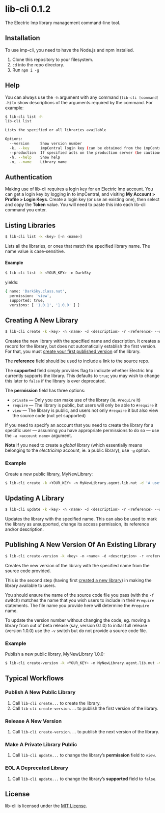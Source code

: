 # lib-cli 0.1.2 #

The Electric Imp library management command-line tool.

## Installation ##

To use imp-cli, you need to have the Node.js and npm installed.

1. Clone this repository to your filesystem.
1. `cd` into the repo directory.
1. Run ``npm i -g``

## Help ##

You can always use the `-h` argument with any command (`lib-cli [command] -h`) to show descriptions of the arguments required by the command. For example:

```bash
$ lib-cli list -h
lib-cli list

Lists the specified or all libraries available

Options:
  --version     Show version number                                                          [boolean]
  -k, --key     impCentral login key (can be obtained from the impCentral user profile page) [string] [required]
  --production  If specified acts on the production server (be cautious to use it!)          [boolean] [default: true]
  -h, --help    Show help                                                                    [boolean]
  -n, --name    Library name                                                                 [string]
```

## Authentication ##

Making use of lib-cli requires a login key for an Electric Imp account. You can get a login key by logging in to impCentral, and visiting **My Account > Profile > Login Keys**. Create a login key (or use an existing one), then select and copy the **Token** value. You will need to paste this into each lib-cli command you enter.

## Listing Libraries ##

```bash
$ lib-cli list -k <key> [-n <name>] 
```

Lists all the libraries, or ones that match the specified library name. The name value is case-sensitive. 

#### Example ####

```bash
$ lib-cli list -k <YOUR_KEY> -n DarkSky
```

yields:

```bash
{ name: 'DarkSky.class.nut',
  permission: 'view',
  supported: true,
  versions: [ '1.0.1', '1.0.0' ] }
```

## Creating A New Library ##

```bash
$ lib-cli create -k <key> -n <name> -d <description> -r <reference> --supported (true|false) --permission (private|require|view) -g
```

Creates the new library with the specified name and description. It creates a record for the library, but does not automatically establish the first version. For that, you must [create your first published version](#publishing-a-new-version-of-an-existing-library) of the library.

The **reference** field should be used to include a link to the source repo. 

The **supported** field simply provides flag to indicate whether Electric Imp currently supports the library. This defaults to `true`; you may wish to change this later to `false` if the library is ever deprecated.

The **permission** field has three options:

- `private` &mdash; Only you can make use of the library (ie. `#require` it)
- `require` &mdash; The library is public, but users will only be able to `#require` it
- `view` &mdash; The library is public, and users not only `#require` it but also view the source code (not yet supported)

If you need to specify an account that you need to create the library for a specific user &mdash; assuming you have appropriate permissions to do so &mdash; use the ``-a <account name>`` argument.

**Note** If you need to create a *global* library (which essentially means belonging to the *electricimp* account, ie. a public library), use `-g` option.

### Example ###

Create a new public library, MyNewLibrary:

```bash
$ lib-cli create -k <YOUR_KEY> -n MyNewLibrary.agent.lib.nut -d 'A useful web service integration' -r https://github.com/electricimp/mynewlibrary --supported true --permission view -g
```

## Updating A Library ##

```bash
$ lib-cli update -k <key> -n <name> -d <description> -r <reference> --supported (true|false) --permission (private|require|view)
```

Updates the library with the specified name. This can also be used to mark the library as unsupported, change its access permission, its reference and/or description.

## Publishing A New Version Of An Existing Library ##

```bash
$ lib-cli create-version -k <key> -n <name> -d <description> -r <reference> --supported (true|false) -v <version> -f <source file> 
```

Creates the new version of the library with the specified name from the source code provided. 

This is the second step (having first [created a new library](#creating-a-new-library)) in making the library available to users.

You should ensure the name of the source code file you pass (with the `-f` switch) matches the name that you wish users to include in their `#require` statements. The file name you provide here will determine the `#require` name.

To update the version number without changing the code, eg. moving a library from out of beta release (say, version 0.1.0) to initial full release (version 1.0.0) use the `-v` switch but do not provide a source code file.

### Example ###

Publish a new public library, MyNewLibrary 1.0.0:

```bash
$ lib-cli create-version -k <YOUR_KEY> -n MyNewLibrary.agent.lib.nut -v 1.0.0 -f /Users/smitty/Documents/GitHub/MyNewLibrary/mynewlibrary.agent.lib.nut
```

## Typical Workflows ##

### Publish A New Public Library ###

1. Call `lib-cli create...` to create the library.
1. Call `lib-cli create-version...` to publish the first version of the library.

### Release A New Version ###

1. Call `lib-cli create-version...` to publish the next version of the library.

### Make A Private Library Public ###

1. Call `lib-cli update...` to change the library’s **permission** field to `view`.

### EOL A Deprecated Library ###

1. Call `lib-cli update...` to change the library’s **supported** field to `false`.

## License ##

lib-cli is licensed under the [MIT License](./LICENSE).
